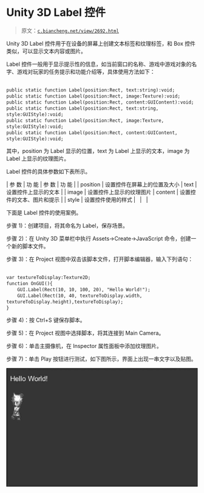 # Unity 3D Label 控件

> 原文：[`c.biancheng.net/view/2692.html`](http://c.biancheng.net/view/2692.html)

Unity 3D Label 控件用于在设备的屏幕上创建文本标签和纹理标签，和 Box 控件类似，可以显示文本内容或图片。

Label 控件一般用于显示提示性的信息，如当前窗口的名称、游戏中游戏对象的名字、游戏对玩家的任务提示和功能介绍等，具体使用方法如下：

```

public static function Label(position:Rect, text:string):void;
public static function Label(position:Rect, image:Texture):void;
public static function Label(position:Rect, content:GUIContent):void;
public static function Label(position:Rect, text:string, style:GUIStyle):void;
public static function Label(position:Rect, image:Texture, style:GUIStyle):void;
public static function Label(position:Rect, content:GUIContent, style:GUIStyle):void;
```

其中，position 为 Label 显示的位置，text 为 Label 上显示的文本，image 为 Label 上显示的纹理图片。

Label 控件的具体参数如下表所示。

| 参 数 | 功 能 | 参 数 | 功 能 |
| position | 设置控件在屏幕上的位置及大小 | text | 设置控件上显示的文本 |
| image | 设置控件上显示的纹理图片 | content | 设置控件的文本、图片和提示 |
| style | 设置控件使用的样式 |   |   |

下面是 Label 控件的使用案例。

步骤 1)：创建项目，将其命名为 Label，保存场景。

步骤 2)：在 Unity 3D 菜单栏中执行 Assets→Create→JavaScript 命令，创建一个新的脚本文件。

步骤 3)：在 Project 视图中双击该脚本文件，打开脚本编辑器，输入下列语句：

```

var textureToDisplay:Texture2D;
function OnGUI(){
    GUI.Label(Rect(10, 10, 100, 20), "Hello World!");
    GUI.Label(Rect(10, 40, textureToDisplay.width, textureToDisplay.height),textureToDisplay);
}
```

步骤 4)：按 Ctrl+S 键保存脚本。

步骤 5)：在 Project 视图中选择脚本，将其连接到 Main Camera。

步骤 6)：单击主摄像机，在 Inspector 属性面板中添加纹理图片。

步骤 7)：单击 Play 按钮进行测试，如下图所示，界面上出现一串文字以及贴图。

![测试效果](img/7f8a1b91127f053b50722810c98c9773.png)